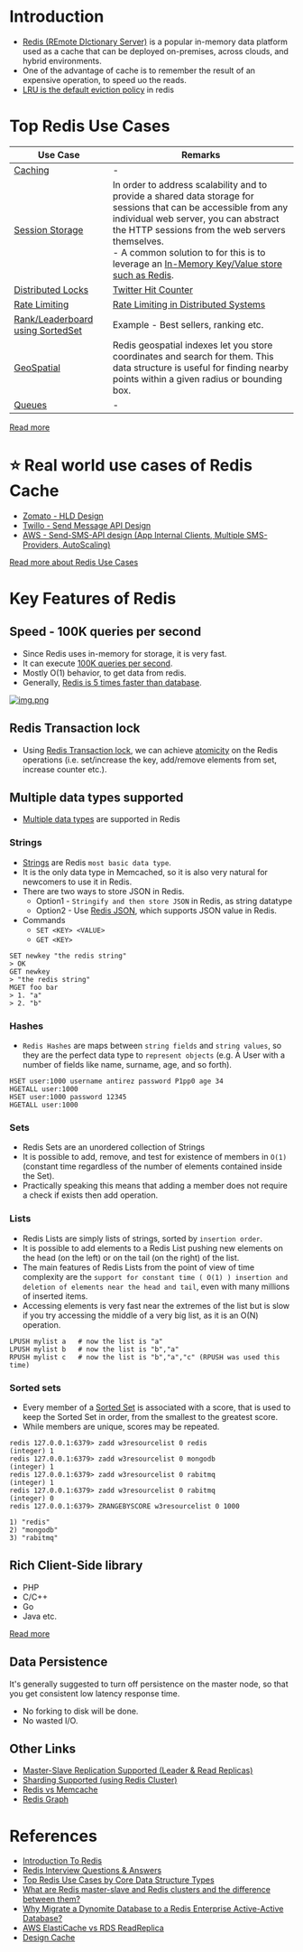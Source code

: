# Introduction
- [Redis (REmote DIctionary Server)](https://redis.com/) is a popular in-memory data platform used as a cache that can be deployed on-premises, across clouds, and hybrid environments.
- One of the advantage of cache is to remember the result of an expensive operation, to speed uo the reads.
- [LRU is the default eviction policy](https://docs.redis.com/latest/rs/databases/configure/eviction-policy/) in redis

# Top Redis Use Cases

| Use Case                                                                                | Remarks                                                                                                                                                                                                                                                                                                                                                            |
|-----------------------------------------------------------------------------------------|--------------------------------------------------------------------------------------------------------------------------------------------------------------------------------------------------------------------------------------------------------------------------------------------------------------------------------------------------------------------|
| [Caching](https://redis.com/solutions/use-cases/caching/)                               | -                                                                                                                                                                                                                                                                                                                                                                  |
| [Session Storage](https://redis.com/solutions/use-cases/session-management/)            | In order to address scalability and to provide a shared data storage for sessions that can be accessible from any individual web server, you can abstract the HTTP sessions from the web servers themselves. <br/>- A common solution to for this is to leverage an [In-Memory Key/Value store such as Redis](https://aws.amazon.com/caching/session-management/). |
| [Distributed Locks](https://redis.io/docs/manual/patterns/distributed-locks/)           | [Twitter Hit Counter](../../../../3_HLDDesignProblems/TwitterHitCounterDesign/Readme.md)                                                                                                                                                                                                                                                                           |
| [Rate Limiting](https://redis.com/redis-best-practices/basic-rate-limiting/)            | [Rate Limiting in Distributed Systems](../../../../3_HLDDesignProblems/RateLimiterAPI/Readme.md)                                                                                                                                                                                                                                                                   |
| [Rank/Leaderboard using SortedSet](https://redis.com/solutions/use-cases/leaderboards/) | Example - Best sellers, ranking etc.                                                                                                                                                                                                                                                                                                                               |
| [GeoSpatial](https://redis.io/docs/data-types/geospatial/)                              | Redis geospatial indexes let you store coordinates and search for them. This data structure is useful for finding nearby points within a given radius or bounding box.                                                                                                                                                                                             |
| [Queues](https://redis.com/solutions/use-cases/messaging/)                              | -                                                                                                                                                                                                                                                                                                                                                                  |

[Read more](https://www.youtube.com/watch?v=a4yX7RUgTxI)

# :star: Real world use cases of Redis Cache
- [Zomato - HLD Design](../../../../3_HLDDesignProblems/ZomatoDesign/README.md)
- [Twillo - Send Message API Design](../../../../3_HLDDesignProblems/TwilloSendMessageAPI/README.md)
- [AWS - Send-SMS-API design (App Internal Clients, Multiple SMS-Providers, AutoScaling)](../../../../3_HLDDesignProblems/NotificationSystem/README.md)

[Read more about Redis Use Cases](https://www.linkedin.com/posts/alexxubyte_systemdesign-coding-interviewtips-activity-7016444408438923264-_pmB?utm_source=share&utm_medium=member_desktop)

# Key Features of Redis

## Speed - 100K queries per second
- Since Redis uses in-memory for storage, it is very fast.
- It can execute [100K queries per second](https://docs.google.com/spreadsheets/d/15vApko2QrmZmv5qTEIyU_IAWvgY3MD23TR3TuLUiPc8/edit#gid=227251411).
- Mostly O(1) behavior, to get data from redis.
- Generally, [Redis is 5 times faster than database](../../../SystemEstimationTips.md#latency-comparison-numbers).

[![img.png](https://pbs.twimg.com/media/FMx3JZRUYAIWWKq?format=jpg&name=4096x4096)](https://www.youtube.com/watch?v=5TRFpFBccQM)

## Redis Transaction lock
- Using [Redis Transaction lock](https://redis.io/docs/reference/patterns/distributed-locks/), we can achieve [atomicity](../../../0_SystemGlossaries/Database/Atomicity.md) on the Redis operations (i.e. set/increase the key, add/remove elements from set, increase counter etc.).

## Multiple data types supported
- [Multiple data types](https://redis.io/docs/manual/data-types/) are supported in Redis

### Strings
- [Strings](https://www.w3resource.com/redis/redis-data-types.php) are Redis `most basic data type`.
- It is the only data type in Memcached, so it is also very natural for newcomers to use it in Redis.
- There are two ways to store JSON in Redis.
  - Option1 - `Stringify and then store JSON` in Redis, as string datatype
  - Option2 - Use [Redis JSON](https://redis.io/docs/stack/json/), which supports JSON value in Redis.
- Commands
  - `SET <KEY> <VALUE>`
  - `GET <KEY>`

```
SET newkey "the redis string"
> OK
GET newkey
> "the redis string"
MGET foo bar
> 1. "a"
> 2. "b"
```

### Hashes
- `Redis Hashes` are maps between `string fields` and `string values`, so they are the perfect data type to `represent objects` (e.g. A User with a number of fields like name, surname, age, and so forth).
```
HSET user:1000 username antirez password P1pp0 age 34
HGETALL user:1000
HSET user:1000 password 12345
HGETALL user:1000
```

### Sets
- Redis Sets are an unordered collection of Strings
- It is possible to add, remove, and test for existence of members in `O(1)` (constant time regardless of the number of elements contained inside the Set).
- Practically speaking this means that adding a member does not require a check if exists then add operation.

### Lists
- Redis Lists are simply lists of strings, sorted by `insertion order`.
- It is possible to add elements to a Redis List pushing new elements on the head (on the left) or on the tail (on the right) of the list.
- The main features of Redis Lists from the point of view of time complexity are the `support for constant time ( O(1) ) insertion and deletion of elements near the head and tail`, even with many millions of inserted items.
- Accessing elements is very fast near the extremes of the list but is slow if you try accessing the middle of a very big list, as it is an O(N) operation.

```
LPUSH mylist a   # now the list is "a"
LPUSH mylist b   # now the list is "b","a"
RPUSH mylist c   # now the list is "b","a","c" (RPUSH was used this time)
```

### Sorted sets
- Every member of a [Sorted Set](https://redis.io/docs/data-types/sorted-sets/) is associated with a score, that is used to keep the Sorted Set in order, from the smallest to the greatest score. 
- While members are unique, scores may be repeated.

```
redis 127.0.0.1:6379> zadd w3resourcelist 0 redis
(integer) 1
redis 127.0.0.1:6379> zadd w3resourcelist 0 mongodb
(integer) 1
redis 127.0.0.1:6379> zadd w3resourcelist 0 rabitmq
(integer) 1
redis 127.0.0.1:6379> zadd w3resourcelist 0 rabitmq
(integer) 0
redis 127.0.0.1:6379> ZRANGEBYSCORE w3resourcelist 0 1000

1) "redis"
2) "mongodb"
3) "rabitmq"
```

## Rich Client-Side library
- PHP
- C/C++
- Go
- Java etc.

[Read more](https://redis.io/docs/libraries/)

## Data Persistence

It's generally suggested to turn off persistence on the master node, so that you get consistent low latency response time.
- No forking to disk will be done.
- No wasted I/O.

## Other Links
- [Master-Slave Replication Supported (Leader & Read Replicas)](RedisMasterSlaveReplication.md)
- [Sharding Supported (using Redis Cluster)](RedisCluster.md)
- [Redis vs Memcache](../RedisVsMemcache.md)
- [Redis Graph](RedisGraph.md)

# References
- [Introduction To Redis](https://www.slideshare.net/dvirsky/introduction-to-redis)
- [Redis Interview Questions & Answers](https://www.javatpoint.com/redis-interview-questions-and-answers)
- [Top Redis Use Cases by Core Data Structure Types](https://scalegrid.io/blog/top-redis-use-cases-by-core-data-structure-types/)
- [What are Redis master-slave and Redis clusters and the difference between them?](https://www.learnsteps.com/what-are-redis-master-slave-and-redis-clusters-and-the-difference-between-them/)
- [Why Migrate a Dynomite Database to a Redis Enterprise Active-Active Database?](https://redis.com/blog/why-migrate-dynomite-database-to-redis-enterprise-active-active-database/)
- [AWS ElastiCache vs RDS ReadReplica](https://stackoverflow.com/questions/24728634/aws-elasticache-vs-rds-readreplica)
- [Design Cache](https://www.interviewbit.com/problems/design-cache/)